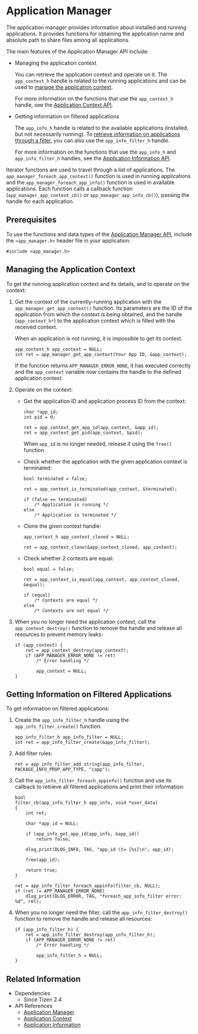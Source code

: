 # Application Manager


The application manager provides information about installed and running applications. It provides functions for obtaining the application name and absolute path to share files among all applications.

The main features of the Application Manager API include:

- Managing the application context

  You can retrieve the application context and operate on it. The `app_context_h` handle is related to the running applications and can be used to [manage the application context](#manage_context).

  For more information on the functions that use the `app_context_h` handle, see the [Application Context API](../../api/common/latest/group__CAPI__APP__CONTEXT__MODULE.html).

- Getting information on filtered applications

  The `app_info_h` handle is related to the available applications (installed, but not necessarily running). To [retrieve information on applications through a filter](#filter), you can also use the `app_info_filter_h` handle.

  For more information on the functions that use the `app_info_h` and `app_info_filter_h` handles, see the [Application Information API](../../api/common/latest/group__CAPI__APP__INFO__MODULE.html).

Iterator functions are used to travel through a list of applications. The `app_manager_foreach_app_context()` function is used in running applications and the `app_manager_foreach_app_info()` function is used in available applications. Each function calls a callback function (`app_manager_app_context_cb()` or `app_manager_app_info_cb()`), passing the handle for each application.

## Prerequisites

To use the functions and data types of the [Application Manager API](../../api/common/latest/group__CAPI__APPLICATION__MANAGER__MODULE.html), include the `<app_manager.h>` header file in your application:

```
#include <app_manager.h>
```
<a name="manage_context"></a>
## Managing the Application Context

To get the running application context and its details, and to operate on the context:

1. Get the context of the currently-running application with the `app_manager_get_app_context()` function. Its parameters are the ID of the application from which the context is being obtained, and the handle (`app_context_h*`) to the application context which is filled with the received context.

   When an application is not running, it is impossible to get its context.
   ```
   app_context_h app_context = NULL;
   int ret = app_manager_get_app_context(Your App ID, &app_context);
   ```
   If the function returns `APP_MANAGER_ERROR_NONE`, it has executed correctly and the `app_context` variable now contains the handle to the defined application context.

2. Operate on the context:

   - Get the application ID and application process ID from the context:

     ```
     char *app_id;
     int pid = 0;

     ret = app_context_get_app_id(app_context, &app_id);
     ret = app_context_get_pid(app_context, &pid);
     ```

     When `app_id` is no longer needed, release it using the `free()` function.

   - Check whether the application with the given application context is terminated:

     ```
     bool terminated = false;

     ret = app_context_is_terminated(app_context, &terminated);

     if (false == terminated)
         /* Application is running */
     else
         /* Application is terminated */
     ```

   - Clone the given context handle:

     ```
     app_context_h app_context_cloned = NULL;

     ret = app_context_clone(&app_context_cloned, app_context);
     ```

   - Check whether 2 contexts are equal:

     ```
     bool equal = false;

     ret = app_context_is_equal(app_context, app_context_cloned, &equal);

     if (equal)
         /* Contexts are equal */
     else
         /* Contexts are not equal */
     ```

3. When you no longer need the application context, call the `app_context_destroy()` function to remove the handle and release all resources to prevent memory leaks:

   ```
   if (app_context) {
       ret = app_context_destroy(app_context);
       if (APP_MANAGER_ERROR_NONE != ret)
           /* Error handling */

           app_context = NULL;
   }
   ```

<a name="filter"></a>
## Getting Information on Filtered Applications

To get information on filtered applications:

1. Create the `app_info_filter_h` handle using the `app_info_filter_create()` function:
   ```
   app_info_filter_h app_info_filter = NULL;
   int ret = app_info_filter_create(&app_info_filter);
   ```

2. Add filter rules:

   ```
   ret = app_info_filter_add_string(app_info_filter, PACKAGE_INFO_PROP_APP_TYPE, "capp");
   ```

3. Call the `app_info_filter_foreach_appinfo()` function and use its callback to retrieve all filtered applications and print their information:

	```
    bool
    filter_cb(app_info_filter_h app_info, void *user_data)
    {
        int ret;

        char *app_id = NULL;

        if (app_info_get_app_id(app_info, &app_id))
            return false;

        dlog_print(DLOG_INFO, TAG, "app_id \t= [%s]\n", app_id);

        free(app_id);

        return true;
    }

    ret = app_info_filter_foreach_appinfo(filter_cb, NULL);
    if (ret != APP_MANAGER_ERROR_NONE)
        dlog_print(DLOG_ERROR, TAG, "foreach_app_info_filter error: %d", ret);
	```

4. When you no longer need the filter, call the `app_info_filter_destroy()` function to remove the handle and release all resources:
	```
    if (app_info_filter_h) {
        ret = app_info_filter_destroy(app_info_filter_h);
        if (APP_MANAGER_ERROR_NONE != ret)
            /* Error handling */

            app_info_filter_h = NULL;
    }
    ```

## Related Information
- Dependencies
  - Since Tizen 2.4
- API References
  - [Application Manager](../../api/common/latest/group__CAPI__APPLICATION__MANAGER__MODULE.html)
  - [Application Context](../../api/common/latest/group__CAPI__APP__CONTEXT__MODULE.html)
  - [Application Information](../../api/common/latest/group__CAPI__APP__INFO__MODULE.html)
